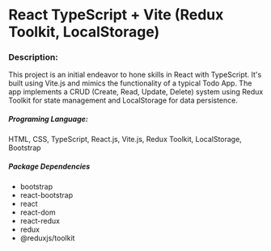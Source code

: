 <h1>React TypeScript + Vite (Redux Toolkit, LocalStorage)</h1>
<h3>Description:</h3>
<p>This project is an initial endeavor to hone skills in React with TypeScript. It's built using Vite.js and mimics the functionality of a typical Todo App. The app implements a CRUD (Create, Read, Update, Delete) system using Redux Toolkit for state management and LocalStorage for data persistence.</p>

<h5>Programing Language: </h5>
<p>HTML, CSS, TypeScript, React.js, Vite.js, Redux Toolkit, LocalStorage, Bootstrap</p>

<h5>Package Dependencies</h5>
<ul>
  <li>bootstrap</li>
  <li>react-bootstrap</li>
  <li>react</li>
  <li>react-dom</li>
  <li>react-redux</li>
  <li>redux</li>
  <li>@reduxjs/toolkit</li>
</ul>
 
 
